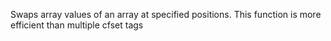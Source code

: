 Swaps array values of an array at specified positions. This
        function is more efficient than multiple cfset tags